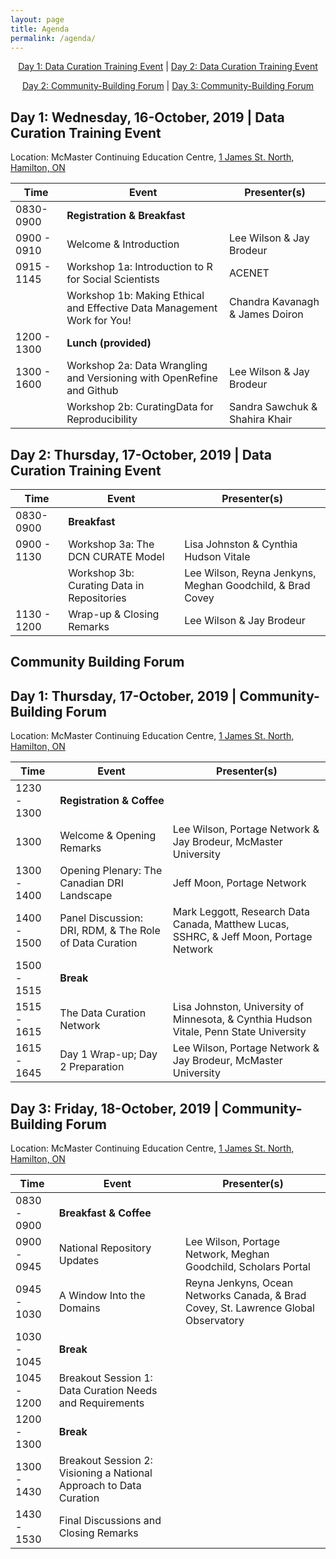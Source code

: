 ```yaml
---
layout: page
title: Agenda
permalink: /agenda/
---
```


<p style="text-align:center;"><a href="#day-1">Day 1: Data Curation Training Event</a> |
<a href="#day-2">Day 2: Data Curation Training Event</a></p>
<p style="text-align:center;"><a href="#day-2a">Day 2: Community-Building Forum</a> |
<a href="#day-3">Day 3: Community-Building Forum</a></p>

<h2 id="day-1">Day 1: Wednesday, 16-October, 2019 | Data Curation Training Event</h2>

<p class="post-meta">Location: McMaster Continuing Education Centre, <a href="https://goo.gl/maps/5kK3S6DEB4SJ8SYV8">1 James St. North, Hamilton, ON</a></p>

<table class="one">
  <thead>
    <tr>
	<th>Time</th>
	<th>Event</th>
	<th>Presenter(s)</th>
    </tr>
  </thead>	
<tbody>
    <tr>
	<td>0830-0900</td>
	<td colspan="2"><strong>Registration & Breakfast</strong></td>
    </tr>
    <tr>
        <td>0900 - 0910</td>
        <td>Welcome & Introduction</td>
	<td>Lee Wilson & Jay Brodeur</td>
    </tr>
    <tr>
    	<td>0915 - 1145</td>
    	<td>Workshop 1a: Introduction to R for Social Scientists</td>
    	<td>ACENET</td>
    </tr>
    <tr>
    	<td></td>
    	<td>Workshop 1b: Making Ethical and Effective Data Management Work for You!</td>
    	<td>Chandra Kavanagh & James Doiron</td>
    </tr>
    <tr>
	 <td>1200 - 1300</td>
	 <td colspan="2"><strong>Lunch (provided)</strong></td>
    </tr>
    <tr>	
	<td>1300 - 1600</td>
    	<td>Workshop 2a: Data Wrangling and Versioning with OpenRefine and Github</td>
    	<td>Lee Wilson & Jay Brodeur</td>
    </tr>
    <tr>	
	<td></td>
    	<td>Workshop 2b: CuratingData for Reproducibility</td>
    	<td>Sandra Sawchuk & Shahira Khair</td>
    </tr>
</tbody>
</table>
    
    
<h2 id="day-2">Day 2: Thursday, 17-October, 2019 | Data Curation Training Event</h2>


<table class="one">
  <thead>
    <tr>
	<th>Time</th>
	<th>Event</th>
	<th>Presenter(s)</th>
    </tr>
  </thead>	
  <tbody>
    <tr>
	<td>0830-0900</td>
	<td colspan="2"><strong>Breakfast</strong></td>
    </tr>
    <tr>
    	<td>0900 - 1130</td>
    	<td>Workshop 3a: The DCN CURATE Model</td>
    	<td>Lisa Johnston & Cynthia Hudson Vitale</td>
    </tr>
    <tr>
    	<td></td>
    	<td>Workshop 3b: Curating Data in Repositories</td>
    	<td>Lee Wilson, Reyna Jenkyns, Meghan Goodchild, & Brad Covey</td>
    </tr>
    <tr>
	 <td>1130 - 1200</td>
	 <td>Wrap-up & Closing Remarks</td>
    	 <td>Lee Wilson & Jay Brodeur</td>
    </tr>
  </tbody>
</table>


## <a name="community-building-forum"></a> Community Building Forum

<h2 id="day-2a">Day 1: Thursday, 17-October, 2019 | Community-Building Forum</h2>
<p class="post-meta">Location: McMaster Continuing Education Centre, <a href="https://goo.gl/maps/5kK3S6DEB4SJ8SYV8">1 James St. North, Hamilton, ON</a></p>

<table class="one">
  <thead>
    <tr>
	<th>Time</th>
	<th>Event</th>
	<th>Presenter(s)</th>
    </tr>
  </thead>	
  <tbody>
    <tr>
	<td>1230 - 1300</td>
	<td colspan="2"><strong>Registration & Coffee</strong></td>
    </tr>
    <tr>
        <td>1300</td>
        <td>Welcome & Opening Remarks</td>
	<td>Lee Wilson, Portage Network & Jay Brodeur, McMaster University</td>
    </tr>
    <tr>
    	<td>1300 - 1400</td>
    	<td>Opening Plenary: The Canadian DRI Landscape</td>
    	<td>Jeff Moon, Portage Network</td>
    </tr>
    <tr>
    	<td>1400 - 1500</td>
    	<td>Panel Discussion: DRI, RDM, & The Role of Data Curation</td>
    	<td>Mark Leggott, Research Data Canada, Matthew Lucas, SSHRC, & Jeff Moon, Portage Network </td>
    </tr>
    <tr>
	 <td>1500 - 1515</td>
	 <td colspan="2"><strong>Break</strong></td>
    </tr>
    <tr>	
	<td>1515 - 1615</td>
    	<td>The Data Curation Network</td>
    	<td>Lisa Johnston, University of Minnesota, & Cynthia Hudson Vitale, Penn State University</td>
    </tr>
    <tr>	
	<td>1615 - 1645</td>
    	<td>Day 1 Wrap-up; Day 2 Preparation</td>
    	<td>Lee Wilson, Portage Network & Jay Brodeur, McMaster University</td>
    </tr>
  </tbody>
</table>


<h2 id="day-3">Day 3: Friday, 18-October, 2019 | Community-Building Forum</h2>
<p class="post-meta">Location: McMaster Continuing Education Centre, <a href="https://goo.gl/maps/5kK3S6DEB4SJ8SYV8">1 James St. North, Hamilton, ON</a></p>

<table class="one">
  <thead>
    <tr>
	<th>Time</th>
	<th>Event</th>
	<th>Presenter(s)</th>
    </tr>
  </thead>	
  <tbody>
    <tr>
	<td>0830 - 0900</td>
	<td colspan="2"><strong>Breakfast & Coffee</strong></td>
    </tr>
    <tr>
        <td>0900 - 0945</td>
        <td>National Repository Updates</td>
	<td>Lee Wilson, Portage Network, Meghan Goodchild, Scholars Portal</td>
    </tr>
    <tr>
    	<td>0945 - 1030</td>
    	<td>A Window Into the Domains</td>
    	<td>Reyna Jenkyns, Ocean Networks Canada, & Brad Covey, St. Lawrence Global Observatory</td>
    </tr>
    <tr>
	 <td>1030 - 1045</td>
	 <td colspan="2"><strong>Break</strong></td>
    </tr>
    <tr>
    	<td>1045 - 1200</td>
    	<td>Breakout Session 1: Data Curation Needs and Requirements</td>
    	<td></td>
    </tr>	
    <tr>	
	<td>1200 - 1300</td>
	<td colspan="2"><strong>Break</strong></td>
    </tr>
    <tr>	
	<td>1300 - 1430</td>
    	<td>Breakout Session 2: Visioning a National Approach to Data Curation</td>
    	<td></td>
    </tr>
    <tr>	
	<td>1430 - 1530</td>
    	<td>Final Discussions and Closing Remarks</td>
    	<td></td>
    </tr>
  </tbody>
</table>

